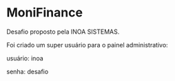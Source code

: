 # MoniFinance

Desafio proposto pela INOA SISTEMAS.

Foi criado um super usuário para o painel administrativo:

usuário: inoa

senha: desafio



